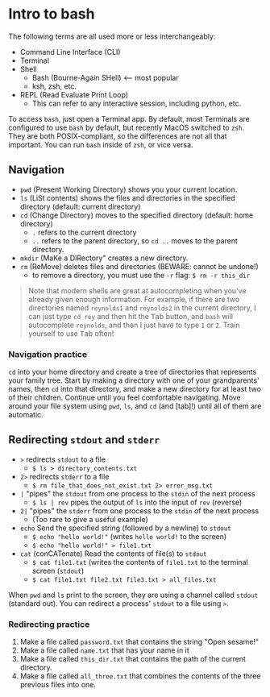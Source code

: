 # Intro to bash

The following terms are all used more or less interchangeably:

* Command Line Interface (CLI)
* Terminal
* Shell
  * Bash (Bourne-Again SHell)  <-- most popular
  * ksh, zsh, etc.
* REPL (Read Evaluate Print Loop)
  * This can refer to any interactive session, including python, etc.

To access `bash`, just open a Terminal app. By default, most Terminals are
configured to use `bash` by default, but recently MacOS switched to `zsh`. They
are both POSIX-compliant, so the differences are not all that important. You
can run `bash` inside of `zsh`, or vice versa.

## Navigation

* `pwd` (Present Working Directory) shows you your current location.
* `ls` (LiSt contents) shows the files and directories in the specified
  directory (default: current directory)
* `cd` (Change Directory) moves to the specified directory (default: home directory)
  * `.` refers to the current directory
  * `..` refers to the parent directory, so `cd ..` moves to the parent
    directory.
* `mkdir` (MaKe a DIRectory" creates a new directory.
* `rm` (ReMove) deletes files and directories (BEWARE: cannot be undone!)
  * to remove a directory, you must use the `-r` flag: `$ rm -r this_dir`

> Note that modern shells are great at autocompleting when you've already given
> enough information. For example, if there are two directories named `reynolds1`
> and `reynolds2` in
> the current directory, I can just type `cd rey` and then hit the <kbd>Tab</kbd>
> button, and `bash` will autocomplete `reynolds`, and then I just have to type
> `1` or `2`. Train yourself to use <kbd>Tab</kbd> often!

### Navigation practice

`cd` into your home directory and create a tree of directories that represents
your family tree. Start by making a directory with one of your grandparents'
names, then `cd` into that directory, and make a new directory for at least two
of their children. Continue until you feel comfortable navigating. 
Move around your file system using `pwd`, `ls`, and `cd` (and
[tab]!) until all of them are automatic.

## Redirecting `stdout` and `stderr`

* `>` redirects `stdout` to a file
  * `$ ls > directory_contents.txt`
* `2>` redirects `stderr` to a file
  * `$ rm file_that_does_not_exist.txt 2> error_msg.txt`
* `|` "pipes" the `stdout` from one process to the `stdin` of the next process
  * `$ ls | rev` pipes the output of `ls` into the input of `rev` (reverse)
* `2|` "pipes" the `stderr` from one process to the `stdin` of the next process
  * (Too rare to give a useful example)
* `echo` Send the specified string (followed by a newline) to `stdout`
  * `$ echo "hello world!"` (writes `hello world!` to the screen)
  * `$ echo "hello world!" > file1.txt`
* `cat` (conCATenate) Read the contents of file(s) to `stdout`
  * `$ cat file1.txt` (writes the contents of `file1.txt` to the terminal screen (`stdout`)
  * `$ cat file1.txt file2.txt file3.txt > all_files.txt`


When `pwd` and `ls` print to the screen, they are using a channel called
`stdout` (standard out). You can redirect a process' `stdout` to a file using
`>`.

### Redirecting practice

1. Make a file called `password.txt` that contains the string "Open sesame!"
1. Make a file called `name.txt` that has your name in it
1. Make a file called `this_dir.txt` that contains the path of the current directory.
1. Make a file called `all_three.txt` that combines the contents of the three previous files into one.
